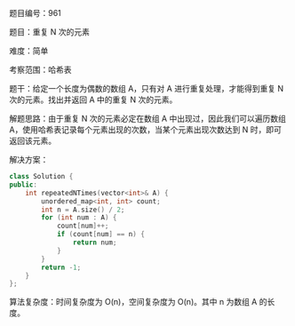 题目编号：961

题目：重复 N 次的元素

难度：简单

考察范围：哈希表

题干：给定一个长度为偶数的数组 A，只有对 A 进行重复处理，才能得到重复 N 次的元素。找出并返回 A 中的重复 N 次的元素。

解题思路：由于重复 N 次的元素必定在数组 A 中出现过，因此我们可以遍历数组 A，使用哈希表记录每个元素出现的次数，当某个元素出现次数达到 N 时，即可返回该元素。

解决方案：

```cpp
class Solution {
public:
    int repeatedNTimes(vector<int>& A) {
        unordered_map<int, int> count;
        int n = A.size() / 2;
        for (int num : A) {
            count[num]++;
            if (count[num] == n) {
                return num;
            }
        }
        return -1;
    }
};
```

算法复杂度：时间复杂度为 O(n)，空间复杂度为 O(n)。其中 n 为数组 A 的长度。